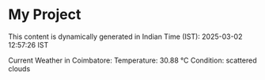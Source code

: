 # My Project

This content is dynamically generated in Indian Time (IST): 2025-03-02 12:57:26 IST


Current Weather in Coimbatore:
Temperature: 30.88 °C
Condition: scattered clouds
